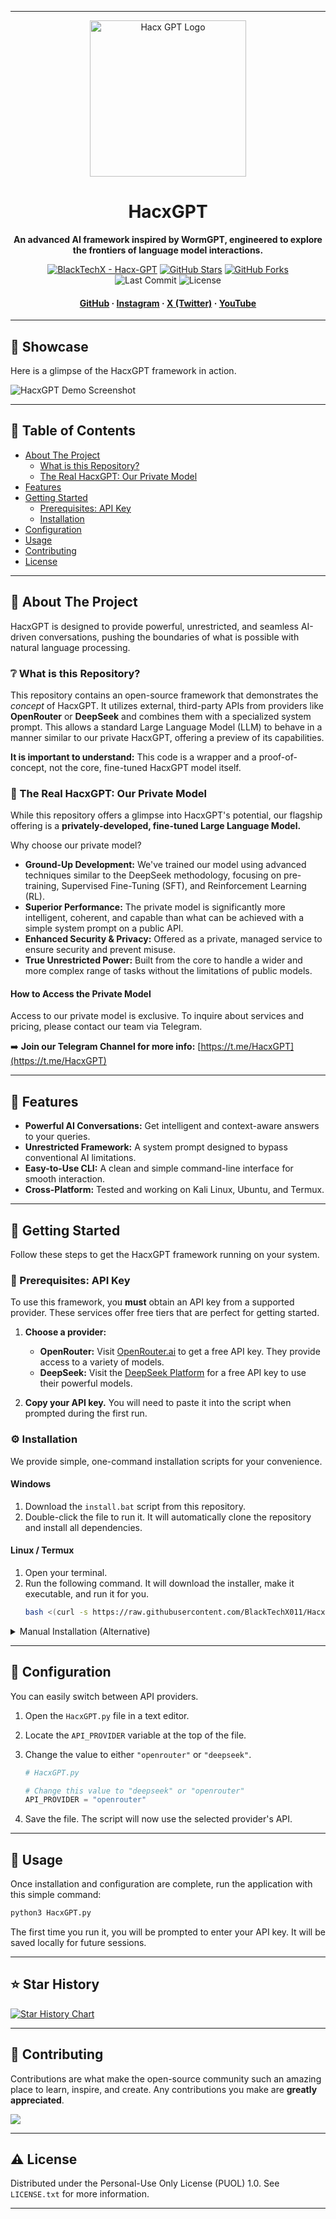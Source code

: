 
***

<div align="center">

  <a href="https://github.com/BlackTechX011/Hacx-GPT">
    <img src="https://github.com/BlackTechX011/Hacx-GPT/blob/main/img/HacxGPT.png" alt="Hacx GPT Logo" width="250" />
  </a>

  # HacxGPT

  <p>
    <strong>An advanced AI framework inspired by WormGPT, engineered to explore the frontiers of language model interactions.</strong>
  </p>
  
  <!-- Badges -->
  <p>
    <a href="https://github.com/BlackTechX011/Hacx-GPT" title="View on GitHub"><img src="https://img.shields.io/static/v1?label=BlackTechX&message=Hacx-GPT&color=blue&logo=github" alt="BlackTechX - Hacx-GPT"></a>
    <a href="https://github.com/BlackTechX011/Hacx-GPT/stargazers"><img src="https://img.shields.io/github/stars/BlackTechX011/Hacx-GPT?style=social" alt="GitHub Stars"></a>
    <a href="https://github.com/BlackTechX011/Hacx-GPT/network/members"><img src="https://img.shields.io/github/forks/BlackTechX011/Hacx-GPT?style=social" alt="GitHub Forks"></a>
    <br>
    <img src="https://img.shields.io/github/last-commit/BlackTechX011/Hacx-GPT?color=green&logo=github" alt="Last Commit">
    <img src="https://img.shields.io/github/license/BlackTechX011/Hacx-GPT?color=red" alt="License">
  </p>
   
  <h4>
    <a href="https://github.com/BlackTechX011/">GitHub</a>
    <span> · </span>
    <a href="https://www.instagram.com/BlackTechX011/">Instagram</a>
    <span> · </span>
    <a href="https://x.com/BlackTechX011">X (Twitter)</a>
    <span> · </span>
    <a href="https://www.youtube.com/@BlackTechX_">YouTube</a>
  </h4>
</div>

---

## 🚀 Showcase

Here is a glimpse of the HacxGPT framework in action.

![HacxGPT Demo Screenshot](https://github.com/BlackTechX011/Hacx-GPT/blob/main/img/home.png)



---

## :notebook_with_decorative_cover: Table of Contents

- [About The Project](#star2-about-the-project)
  - [What is this Repository?](#grey_question-what-is-this-repository)
  - [The Real HacxGPT: Our Private Model](#gem-the-real-hacxgpt-our-private-model)
- [Features](#dart-features)
- [Getting Started](#electric_plug-getting-started)
  - [Prerequisites: API Key](#key-prerequisites-api-key)
  - [Installation](#gear-installation)
- [Configuration](#wrench-configuration)
- [Usage](#eyes-usage)
- [Contributing](#wave-contributing)
- [License](#warning-license)

---

## :star2: About The Project

HacxGPT is designed to provide powerful, unrestricted, and seamless AI-driven conversations, pushing the boundaries of what is possible with natural language processing.

### :grey_question: What is this Repository?

This repository contains an open-source framework that demonstrates the *concept* of HacxGPT. It utilizes external, third-party APIs from providers like **OpenRouter** or **DeepSeek** and combines them with a specialized system prompt. This allows a standard Large Language Model (LLM) to behave in a manner similar to our private HacxGPT, offering a preview of its capabilities.

**It is important to understand:** This code is a wrapper and a proof-of-concept, not the core, fine-tuned HacxGPT model itself.

### :gem: The Real HacxGPT: Our Private Model

While this repository offers a glimpse into HacxGPT's potential, our flagship offering is a **privately-developed, fine-tuned Large Language Model.**

Why choose our private model?
- **Ground-Up Development:** We've trained our model using advanced techniques similar to the DeepSeek methodology, focusing on pre-training, Supervised Fine-Tuning (SFT), and Reinforcement Learning (RL).
- **Superior Performance:** The private model is significantly more intelligent, coherent, and capable than what can be achieved with a simple system prompt on a public API.
- **Enhanced Security & Privacy:** Offered as a private, managed service to ensure security and prevent misuse.
- **True Unrestricted Power:** Built from the core to handle a wider and more complex range of tasks without the limitations of public models.

#### How to Access the Private Model

Access to our private model is exclusive. To inquire about services and pricing, please contact our team via Telegram.

➡️ **Join our Telegram Channel for more info:** [https://t.me/HacxGPT](https://t.me/HacxGPT)

---

## :dart: Features

- **Powerful AI Conversations:** Get intelligent and context-aware answers to your queries.
- **Unrestricted Framework:** A system prompt designed to bypass conventional AI limitations.
- **Easy-to-Use CLI:** A clean and simple command-line interface for smooth interaction.
- **Cross-Platform:** Tested and working on Kali Linux, Ubuntu, and Termux.

---

## :electric_plug: Getting Started

Follow these steps to get the HacxGPT framework running on your system.

### :key: Prerequisites: API Key

To use this framework, you **must** obtain an API key from a supported provider. These services offer free tiers that are perfect for getting started.

1.  **Choose a provider:**
    *   **OpenRouter:** Visit [OpenRouter.ai](https://openrouter.ai/keys) to get a free API key. They provide access to a variety of models.
    *   **DeepSeek:** Visit the [DeepSeek Platform](https://platform.deepseek.com/api_keys) for a free API key to use their powerful models.

2.  **Copy your API key.** You will need to paste it into the script when prompted during the first run.

### :gear: Installation

We provide simple, one-command installation scripts for your convenience.

#### **Windows**
1. Download the `install.bat` script from this repository.
2. Double-click the file to run it. It will automatically clone the repository and install all dependencies.

#### **Linux / Termux**
1. Open your terminal.
2. Run the following command. It will download the installer, make it executable, and run it for you.
   ```bash
   bash <(curl -s https://raw.githubusercontent.com/BlackTechX011/Hacx-GPT/main/install.sh)
   ```

<details>
<summary>Manual Installation (Alternative)</summary>

If you prefer to install manually, follow these steps.

1.  **Clone the repository:**
    ```bash
    git clone https://github.com/BlackTechX011/Hacx-GPT.git
    ```
2.  **Navigate to the directory:**
    ```bash
    cd Hacx-GPT
    ```
3.  **Install Python dependencies:**
    ```bash
    pip install -r requirements.txt
    ```
</details>

---

## :wrench: Configuration

You can easily switch between API providers.

1.  Open the `HacxGPT.py` file in a text editor.
2.  Locate the `API_PROVIDER` variable at the top of the file.
3.  Change the value to either `"openrouter"` or `"deepseek"`.

    ```python
    # HacxGPT.py

    # Change this value to "deepseek" or "openrouter"
    API_PROVIDER = "openrouter" 
    ```
4. Save the file. The script will now use the selected provider's API.

---

## :eyes: Usage

Once installation and configuration are complete, run the application with this simple command:

```bash
python3 HacxGPT.py
```

The first time you run it, you will be prompted to enter your API key. It will be saved locally for future sessions.

---

## :star: Star History

[![Star History Chart](https://api.star-history.com/svg?repos=BlackTechX011/Hacx-GPT&type=Date)](https://star-history.com/#BlackTechX011/Hacx-GPT&Date)


---

## :wave: Contributing

Contributions are what make the open-source community such an amazing place to learn, inspire, and create. Any contributions you make are **greatly appreciated**.

<a href="https://github.com/BlackTechX011/Hacx-GPT/graphs/contributors">
  <img src="https://contrib.rocks/image?repo=BlackTechX011/Hacx-GPT" />
</a>

---

## :warning: License

Distributed under the Personal-Use Only License (PUOL) 1.0. See `LICENSE.txt` for more information.

***
